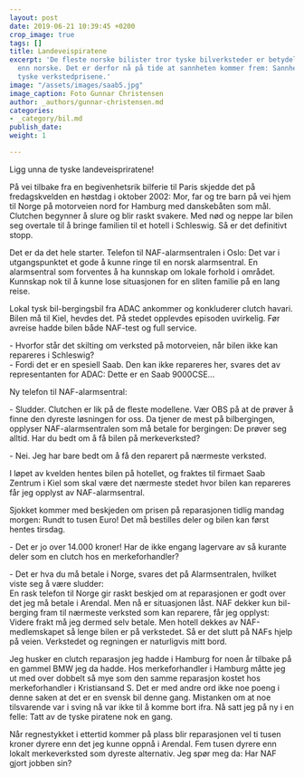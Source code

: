 ```yaml
---
layout: post
date: 2019-06-21 10:39:45 +0200
crop_image: true
tags: []
title: Landeveispiratene
excerpt: 'De fleste norske bilister tror tyske bilverksteder er betydelig billigere
  enn norske. Det er derfor nå på tide at sannheten kommer frem: Sannheten om de skyhøye,
  tyske verkstedprisene.'
image: "/assets/images/saab5.jpg"
image_caption: Foto Gunnar Christensen
author: _authors/gunnar-christensen.md
categories:
- _category/bil.md
publish_date: 
weight: 1

---
```

Ligg unna de tyske landeveispriratene!

På vei tilbake fra en begivenhetsrik bilferie til Paris skjedde det på fredagskvelden en høstdag i oktober 2002: Mor, far og tre barn på vei hjem til Norge på motorveien nord for Hamburg med danskebåten som mål. Clutchen begynner å slure og blir raskt svakere. Med nød og neppe lar bilen seg overtale til å bringe familien til et hotell i Schleswig. Så er det definitivt stopp.

Det er da det hele starter. Telefon til NAF-alarmsentralen i Oslo: Det var i utgangspunktet et gode å kunne ringe til en norsk alarmsentral. En alarmsentral som forventes å ha kunnskap om lokale forhold i området. Kunnskap nok til å kunne lose situasjonen for en sliten familie på en lang reise.

Lokal tysk bil-bergingsbil fra ADAC ankommer og konkluderer clutch havari. Bilen må til Kiel, hevdes det. På stedet opplevdes episoden uvirkelig. Før avreise hadde bilen både NAF-test og full service.

\- Hvorfor står det skilting om verksted på motorveien, når bilen ikke kan repareres i Schleswig?  
\- Fordi det er en spesiell Saab. Den kan ikke repareres her, svares det av representanten for ADAC: Dette er en Saab 9000CSE...

Ny telefon til NAF-alarmsentral:

\- Sludder. Clutchen er lik på de fleste modellene. Vær OBS på at de prøver å finne den dyreste løsningen for oss. Da tjener de mest på bilbergingen, opplyser NAF-alarmsentralen som må betale for bergingen: De prøver seg alltid. Har du bedt om å få bilen på merkeverksted?

\- Nei. Jeg har bare bedt om å få den reparert på nærmeste verksted.

I løpet av kvelden hentes bilen på hotellet, og fraktes til firmaet Saab Zentrum i Kiel som skal være det nærmeste stedet hvor bilen kan repareres får jeg opplyst av NAF-alarmsentral.

Sjokket kommer med beskjeden om prisen på reparasjonen tidlig mandag morgen: Rundt to tusen Euro! Det må bestilles deler og bilen kan først hentes tirsdag.

\- Det er jo over 14.000 kroner! Har de ikke engang lagervare av så kurante deler som en clutch hos en merkeforhandler?

\- Det er hva du må betale i Norge, svares det på Alarmsentralen, hvilket viste seg å være sludder:  
En rask telefon til Norge gir raskt beskjed om at reparasjonen er godt over det jeg må betale i Arendal. Men nå er situasjonen låst. NAF dekker kun bil-berging fram til nærmeste verksted som kan reparere, får jeg opplyst: Videre frakt må jeg dermed selv betale. Men hotell dekkes av NAF-medlemskapet så lenge bilen er på verkstedet. Så er det slutt på NAFs hjelp på veien. Verkstedet og regningen er naturligvis mitt bord.

Jeg husker en clutch reparasjon jeg hadde i Hamburg for noen år tilbake på en gammel BMW jeg da hadde. Hos merkeforhandler i Hamburg måtte jeg ut med over dobbelt så mye som den samme reparasjon kostet hos merkeforhandler i Kristiansand S. Det er med andre ord ikke noe poeng i denne saken at det er en svensk bil denne gang. Mistanken om at noe tilsvarende var i sving nå var ikke til å komme bort ifra. Nå satt jeg på ny i en felle: Tatt av de tyske piratene nok en gang.

Når regnestykket i ettertid kommer på plass blir reparasjonen vel ti tusen kroner dyrere enn det jeg kunne oppnå i Arendal. Fem tusen dyrere enn lokalt merkeverksted som dyreste alternativ. Jeg spør meg da: Har NAF gjort jobben sin?